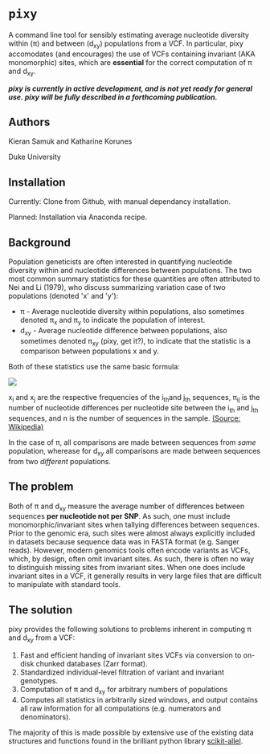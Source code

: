 ``pixy``
====================

A command line tool for sensibly estimating average nucleotide diversity within (π) and between (d<sub>xy</sub>) populations from a VCF. In particular, pixy accomodates (and encourages) the use of VCFs containing invariant (AKA monomorphic) sites, which are **essential** for the correct computation of π and d<sub>xy</sub>.

***pixy is currently in active development, and is not yet ready for general use. pixy will be fully described in a forthcoming publication.***

## Authors
Kieran Samuk and Katharine Korunes <p>
Duke University

## Installation
Currently: Clone from Github, with manual dependancy installation.<p>
Planned: Installation via Anaconda recipe.

## Background

Population geneticists are often interested in quantifying nucleotide diversity within and nucleotide differences between populations. The two most common summary statistics for these quantities are often attributed to Nei and Li (1979), who discuss summarizing variation case of two populations (denoted 'x' and 'y'):

- π  - Average nucleotide diversity within populations, also sometimes denoted π<sub>x</sub> and π<sub>y</sub> to indicate the population of interest.
- d<sub>xy</sub> - Average nucleotide difference between populations, also sometimes denoted π<sub>xy</sub> (pixy, get it?), to indicate that the statistic is a comparison between populations x and y.

Both of these statistics use the same basic formula:

![](https://wikimedia.org/api/rest_v1/media/math/render/svg/be2956df9d2756a4f051f2516938d4831fcd3771)

x<sub>i</sub> and x<sub>j</sub> are the respective frequencies of the i<sub>th</sub>and j<sub>th</sub> sequences, π<sub>ij</sub> is the number of nucleotide differences per nucleotide site between the  i<sub>th</sub> and j<sub>th</sub> sequences, and n is the number of sequences in the sample. [(Source: Wikipedia)](https://en.wikipedia.org/wiki/Nucleotide_diversity)

In the case of π, all comparisons are made between sequences from *same* population, wherease for d<sub>xy</sub> all comparisons are made between sequences from two *different* populations.

## The problem

Both of π and d<sub>xy</sub> measure the average number of differences between sequences **per nucleotide not per SNP**. As such, one must include monomorphic/invariant sites when tallying differences between sequences. Prior to the genomic era,  such sites were almost always explicitly included in datasets because sequence data was in FASTA format (e.g. Sanger reads). However, modern genomics tools often encode variants as VCFs, which, by design, often omit invariant sites. As such, there is often no way to distinguish missing sites from invariant sites. When one does include invariant sites in a VCF, it generally results in very large files that are difficult to manipulate with standard tools. 

## The solution

pixy provides the following solutions to problems inherent in computing π and d<sub>xy</sub> from a VCF: 
 
1. Fast and efficient handing of invariant sites VCFs via conversion to on-disk chunked databases (Zarr format).
2. Standardized individual-level filtration of variant and invariant genotypes.
3. Computation of π and d<sub>xy</sub> for arbitrary numbers of populations 
4. Computes all statistics in arbitrarily sized windows, and output contains all raw information for all computations (e.g. numerators and denominators).

The majority of this is made possible by extensive use of the existing data structures and functions found in the brilliant python library [scikit-allel](https://github.com/cggh/scikit-allel). 
